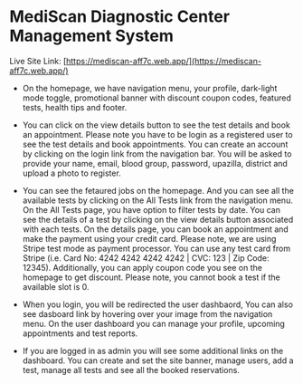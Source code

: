 # MediScan Diagnostic Center Management System

Live Site Link: [https://mediscan-aff7c.web.app/](https://mediscan-aff7c.web.app/)

- On the homepage, we have navigation menu, your profile, dark-light mode toggle, promotional banner with discount coupon codes, featured tests, health tips and footer.

- You can click on the view details button to see the test details and book an appointment. Please note you have to be login as a registered user to see the test details and book appointments. You can create an account by clicking on the login link from the navigation bar. You will be asked to provide your name, email, blood group, password, upazilla, district and upload a photo to register.

- You can see the fetaured jobs on the homepage. And you can see all the available tests by clicking on the All Tests link from the navigation menu. On the All Tests page, you have option to filter tests by date. You can see the details of a test by clicking on the view details button associated with each tests. On the details page, you can book an appointment and make the payment using your credit card. Please note, we are using Stripe test mode as payment processor. You can use any test card from Stripe (i.e. Card No: 4242 4242 4242 4242 | CVC: 123 | Zip Code: 12345). Additionally, you can apply coupon code you see on the homepage to get discount. Please note, you cannot book a test if the available slot is 0.

- When you login, you will be redirected the user dashbaord, You can also see dasboard link by hovering over your image from the navigation menu. On the user dashboard you can manage your profile, upcoming appointments and test reports.

- If you are logged in as admin you will see some additional links on the dashboard. You can create and set the site banner, manage users, add a test, manage all tests and see all the booked reservations.
